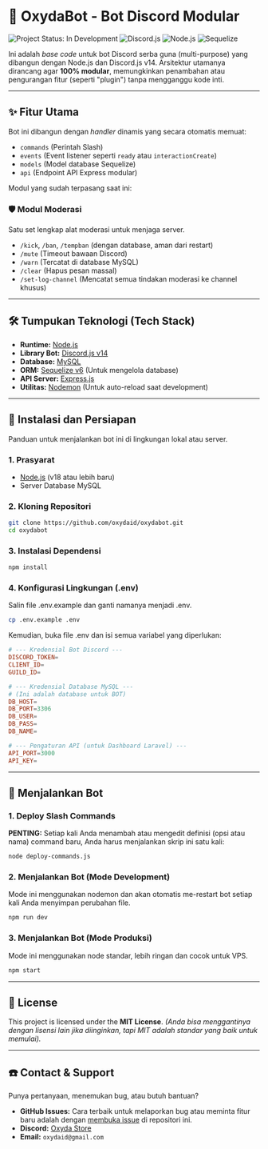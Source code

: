 # 🤖 OxydaBot - Bot Discord Modular

![Project Status: In Development](https://img.shields.io/badge/status-in_development-yellowgreen.svg)
![Discord.js](https://img.shields.io/badge/Discord.js-v14-5865F2?logo=discord&logoColor=white)
![Node.js](https://img.shields.io/badge/Node.js-18.x+-339933?logo=node.js&logoColor=white)
![Sequelize](https://img.shields.io/badge/Sequelize-v6-52B0E7?logo=sequelize&logoColor=white)

Ini adalah *base code* untuk bot Discord serba guna (multi-purpose) yang dibangun dengan Node.js dan Discord.js v14. Arsitektur utamanya dirancang agar **100% modular**, memungkinkan penambahan atau pengurangan fitur (seperti "plugin") tanpa mengganggu kode inti.

---

## ✨ Fitur Utama

Bot ini dibangun dengan *handler* dinamis yang secara otomatis memuat:
* `commands` (Perintah Slash)
* `events` (Event listener seperti `ready` atau `interactionCreate`)
* `models` (Model database Sequelize)
* `api` (Endpoint API Express modular)

Modul yang sudah terpasang saat ini:

### 🛡️ Modul Moderasi
Satu set lengkap alat moderasi untuk menjaga server.
* `/kick`, `/ban`, `/tempban` (dengan database, aman dari restart)
* `/mute` (Timeout bawaan Discord)
* `/warn` (Tercatat di database MySQL)
* `/clear` (Hapus pesan massal)
* `/set-log-channel` (Mencatat semua tindakan moderasi ke channel khusus)

---

## 🛠️ Tumpukan Teknologi (Tech Stack)

* **Runtime:** [Node.js](https://nodejs.org/)
* **Library Bot:** [Discord.js v14](https://discord.js.org/)
* **Database:** [MySQL](https://www.mysql.com/)
* **ORM:** [Sequelize v6](https://sequelize.org/) (Untuk mengelola database)
* **API Server:** [Express.js](https://expressjs.com/)
* **Utilitas:** [Nodemon](https://nodemon.io/) (Untuk auto-reload saat development)

---

## 🚀 Instalasi dan Persiapan

Panduan untuk menjalankan bot ini di lingkungan lokal atau server.

### 1. Prasyarat
* [Node.js](https://nodejs.org/en/download/) (v18 atau lebih baru)
* Server Database MySQL

### 2. Kloning Repositori
```bash
git clone https://github.com/oxydaid/oxydabot.git
cd oxydabot
```

### 3. Instalasi Dependensi
```Bash
npm install
```

### 4. Konfigurasi Lingkungan (.env)
Salin file .env.example dan ganti namanya menjadi .env.
```Bash
cp .env.example .env
```

Kemudian, buka file .env dan isi semua variabel yang diperlukan:

```TOML
# --- Kredensial Bot Discord ---
DISCORD_TOKEN=
CLIENT_ID=
GUILD_ID=

# --- Kredensial Database MySQL ---
# (Ini adalah database untuk BOT)
DB_HOST=
DB_PORT=3306
DB_USER=
DB_PASS=
DB_NAME=

# --- Pengaturan API (untuk Dashboard Laravel) ---
API_PORT=3000
API_KEY=
```
---

## 🚀 Menjalankan Bot

### 1. Deploy Slash Commands
**PENTING:** Setiap kali Anda menambah atau mengedit definisi (opsi atau nama) command baru, Anda harus menjalankan skrip ini satu kali:
```Bash
node deploy-commands.js
```

### 2. Menjalankan Bot (Mode Development)
Mode ini menggunakan nodemon dan akan otomatis me-restart bot setiap kali Anda menyimpan perubahan file.
```Bash
npm run dev
```

### 3. Menjalankan Bot (Mode Produksi)
Mode ini menggunakan node standar, lebih ringan dan cocok untuk VPS.
```Bash
npm start
```

---

## 📜 License

This project is licensed under the **MIT License**.
*(Anda bisa menggantinya dengan lisensi lain jika diinginkan, tapi MIT adalah standar yang baik untuk memulai).*

---

## ☎️ Contact & Support

Punya pertanyaan, menemukan bug, atau butuh bantuan?

* **GitHub Issues:** Cara terbaik untuk melaporkan bug atau meminta fitur baru adalah dengan [membuka issue](https://github.com/oxydaid/oxydabot/issues) di repositori ini.
* **Discord:** [Oxyda Store](https://discord.gg/bKmj3x6t83)
* **Email:** `oxydaid@gmail.com`
